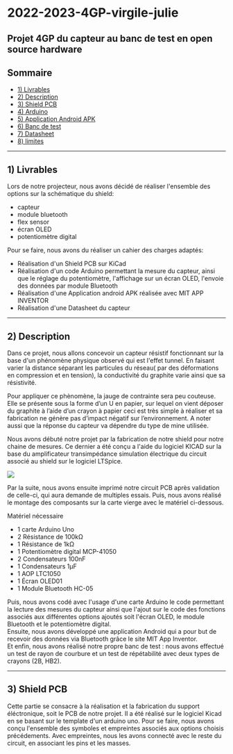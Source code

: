 # 2022-2023-4GP-virgile-julie
Projet 4GP du capteur au banc de test en open source hardware
---
## Sommaire
  - [1) Livrables](#1-livrables)
  - [2) Description](#2-description)
  - [3) Shield PCB](#3-shield-pcb)
  - [4) Arduino](#4-arduino)
  - [5) Application Android APK](#5-application-android-apk)
  - [6) Banc de test](#6-banc-de-test)
  - [7) Datasheet](#7-datasheet)
  - [8) limites](#7-limites)
---
## 1) Livrables
Lors de notre projecteur, nous avons décidé de réaliser l'ensemble des options sur la schématique du shield: 
- capteur
- module bluetooth
- flex sensor
- écran OLED
- potentiomètre digital
 
 Pour se faire, nous avons du réaliser un cahier des charges adaptés:
 
-  Réalisation d'un Shield PCB sur KiCad
-  Réalisation d'un code Arduino permettant la mesure du capteur, ainsi que le réglage du potentiomètre, l'affichage sur un écran OLED, l'envoie des données par module Bluetooth
- Réalisation d'une Application android APK réalisée avec MIT APP INVENTOR
- Réalisation d'une Datasheet du capteur
---
## 2) Description

Dans ce projet, nous allons concevoir un capteur résistif fonctionnant sur la base d'un phénomène physique observé qui est l'effet tunnel. En faisant varier la distance séparant les particules du réseau( par des déformations en compression et en tension), la conductivité du graphite varie ainsi que sa résistivité.

Pour appliquer ce phènomène, la jauge de contrainte sera peu couteuse. Elle se présente sous la forme d’un U en papier, sur lequel on vient déposer du graphite à l’aide d’un crayon à papier ceci est très simple à réaliser et sa fabrication ne génère pas d’impact négatif sur l’environnement. A noter aussi que la réponse du capteur va dépendre du type de mine utilisée. 


Nous avons débuté notre projet par la fabrication de notre shield pour notre chaine de mesures. Ce dernier a été conçu a l'aide du logiciel KICAD  sur la base du amplificateur transimpédance simulation électrique du circuit associé au shield sur le logiciel LTSpice.

![ ](Images_kicad/ampli_transimpédance.png)
    
Par la suite, nous avons ensuite imprimé notre circuit PCB après validation de celle-ci, qui aura demande de multiples essais. 
Puis, nous avons réalisé le montage des composants sur la carte vierge avec le matériel ci-dessous.

Matériel nécessaire
* 1 carte Arduino Uno
* 2 Résistance de 100kΩ
* 1 Résistance de 1kΩ
* 1 Potentiomètre digital MCP-41050
* 2 Condensateurs 100nF
* 1 Condensateurs 1µF
* 1 AOP LTC1050
* 1 Écran OLED01
* 1 Module Bluetooth HC-05

Puis, nous avons codé avec l'usage d'une carte Arduino le code permettant la lecture des mesures du capteur ainsi que l'ajout sur le code des fonctions associés aux différentes options ajoutés soit l'écran OLED, le module Bluetooth et le potentiomètre digital.  
Ensuite, nous avons développé une application Android qui a pour but de recevoir des données via Bluetooth grâce le site MIT App Inventor.  
Et enfin, nous avons réalisé notre propre banc de test : nous avons effectué un test de rayon de courbure et un test de répétabilité avec deux types de crayons (2B, HB2).  

---
## 3) Shield PCB
Cette partie se consacre à la réalisation et la fabrication du support éléctronique, soit le PCB de notre projet. Il a été réalisé sur le logiciel Kicad en se basant sur le template d'un arduino uno.
Pour se faire, nous avons conçu l'ensemble des symboles et empreintes associés aux options choisis précédements. Avec empreintes, nous les avons connecté avec le reste du circuit, en associant les pins et les masses.

